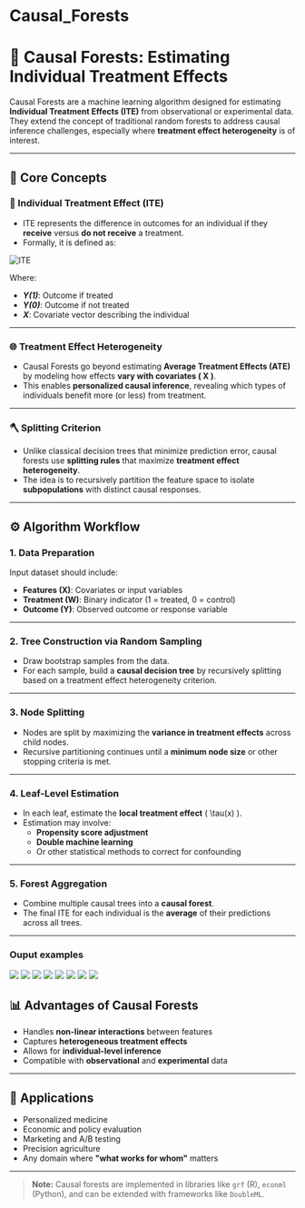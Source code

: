 # Causal_Forests
# 🌲 Causal Forests: Estimating Individual Treatment Effects

Causal Forests are a machine learning algorithm designed for estimating **Individual Treatment Effects (ITE)** from observational or experimental data. They extend the concept of traditional random forests to address causal inference challenges, especially where **treatment effect heterogeneity** is of interest.

---

## 🧠 Core Concepts

### 🎯 Individual Treatment Effect (ITE)

- ITE represents the difference in outcomes for an individual if they **receive** versus **do not receive** a treatment.
- Formally, it is defined as:

![ITE](results/ITE.png)

  Where:
  - ***Y(1)***: Outcome if treated  
  - ***Y(0)***: Outcome if not treated  
  - ***X***: Covariate vector describing the individual

---

### 🌐 Treatment Effect Heterogeneity

- Causal Forests go beyond estimating **Average Treatment Effects (ATE)** by modeling how effects **vary with covariates \( X \)**.
- This enables **personalized causal inference**, revealing which types of individuals benefit more (or less) from treatment.

---

### 🪓 Splitting Criterion

- Unlike classical decision trees that minimize prediction error, causal forests use **splitting rules** that maximize **treatment effect heterogeneity**.
- The idea is to recursively partition the feature space to isolate **subpopulations** with distinct causal responses.

---

## ⚙️ Algorithm Workflow

### 1. Data Preparation

Input dataset should include:
- **Features (X)**: Covariates or input variables
- **Treatment (W)**: Binary indicator (1 = treated, 0 = control)
- **Outcome (Y)**: Observed outcome or response variable

---

### 2. Tree Construction via Random Sampling

- Draw bootstrap samples from the data.
- For each sample, build a **causal decision tree** by recursively splitting based on a treatment effect heterogeneity criterion.

---

### 3. Node Splitting

- Nodes are split by maximizing the **variance in treatment effects** across child nodes.
- Recursive partitioning continues until a **minimum node size** or other stopping criteria is met.

---

### 4. Leaf-Level Estimation

- In each leaf, estimate the **local treatment effect** \( \tau(x) \).
- Estimation may involve:
  - **Propensity score adjustment**
  - **Double machine learning**
  - Or other statistical methods to correct for confounding

---

### 5. Forest Aggregation

- Combine multiple causal trees into a **causal forest**.
- The final ITE for each individual is the **average** of their predictions across all trees.

---
### Ouput examples
![](results/treatment_effect_distribution.png)
![](results/correlation_matrix.png)
![](results/Boxplot_ITE_by_Device_and_Level.png)
![](results/CATE_vs_Feature%20T1.png)
![](results/Dist_Feature%20M1_by_HighResponse.png)
![](results/SHAP_CATE_summary.png)
![](results/StackedBar_HighResponse_Distribution.png)
![](results/feature_distributions.png)

## 📊 Advantages of Causal Forests

- Handles **non-linear interactions** between features
- Captures **heterogeneous treatment effects**
- Allows for **individual-level inference**
- Compatible with **observational** and **experimental** data

---

## 🔬 Applications

- Personalized medicine  
- Economic and policy evaluation  
- Marketing and A/B testing  
- Precision agriculture  
- Any domain where **"what works for whom"** matters

---

> **Note:** Causal forests are implemented in libraries like `grf` (R), `econml` (Python), and can be extended with frameworks like `DoubleML`.

